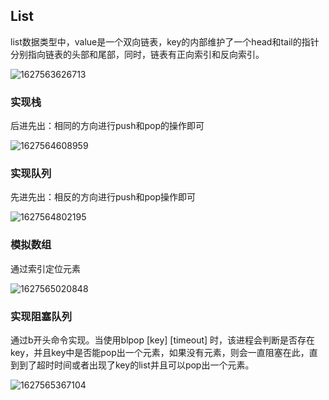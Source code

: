 ## List

list数据类型中，value是一个双向链表，key的内部维护了一个head和tail的指针分别指向链表的头部和尾部，同时，链表有正向索引和反向索引。

![1627563626713](E:\GithubNote\数据库\images/1627563626713.png)

### 实现栈

后进先出：相同的方向进行push和pop的操作即可

![1627564608959](E:\GithubNote\数据库\images/1627564608959.png)

### 实现队列

先进先出：相反的方向进行push和pop操作即可

![1627564802195](E:\GithubNote\数据库\images/1627564802195.png)

### 模拟数组

通过索引定位元素

![1627565020848](E:\GithubNote\数据库\images/1627565020848.png)

### 实现阻塞队列

通过b开头命令实现。当使用blpop [key] [timeout] 时，该进程会判断是否存在key，并且key中是否能pop出一个元素，如果没有元素，则会一直阻塞在此，直到到了超时时间或者出现了key的list并且可以pop出一个元素。

![1627565367104](E:\GithubNote\数据库\images/1627565367104.png)


